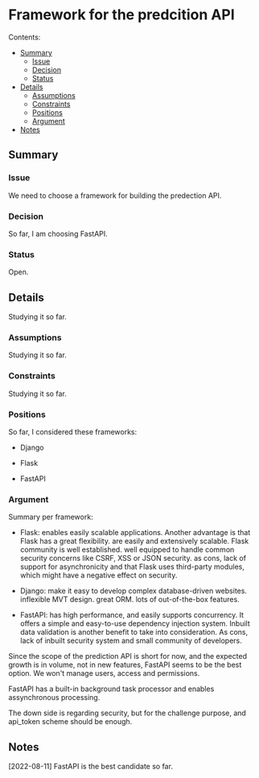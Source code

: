 # Framework for the predcition API

Contents:

* [Summary](#summary)
  * [Issue](#issue)
  * [Decision](#decision)
  * [Status](#status)
* [Details](#details)
  * [Assumptions](#assumptions)
  * [Constraints](#constraints)
  * [Positions](#positions)
  * [Argument](#argument)
* [Notes](#notes)


## Summary


### Issue

We need to choose a framework for building the predection API.


### Decision

So far, I am choosing FastAPI.


### Status

Open. 


## Details
Studying it so far.


### Assumptions
Studying it so far.


### Constraints
Studying it so far.



### Positions

So far, I considered these frameworks:

  * Django

  * Flask

  * FastAPI


### Argument

Summary per framework:

  * Flask: enables easily scalable applications. Another advantage is that Flask has a great flexibility. are easily and extensively scalable. Flask community is well established. well equipped to handle common security concerns like CSRF, XSS or JSON security. as cons, lack of support for asynchronicity and that Flask uses third-party modules, which might have a negative effect on security.


  * Django: make it easy to develop complex database-driven websites. inflexible MVT design. great ORM. lots of out-of-the-box features.

  * FastAPI: has high performance, and easily supports concurrency. It offers a simple and easy-to-use dependency injection system. Inbuilt data validation is another benefit to take into consideration. As cons, lack of inbuilt security system and small community of developers.

Since the scope of the prediction API is short for now, and the expected growth is in volume, not in new features, FastAPI seems to be the best option. We won't manage users, access and permissions.

FastAPI has a built-in background task processor and enables assynchronous processing.

The down side is regarding security, but for the challenge purpose, and api_token scheme should be enough.


## Notes

[2022-08-11] FastAPI is the best candidate so far.